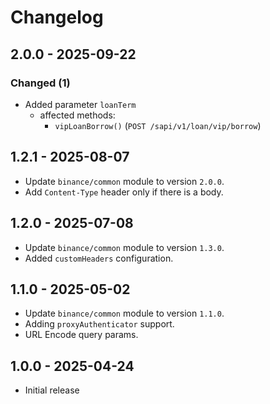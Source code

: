 # Changelog

## 2.0.0 - 2025-09-22

### Changed (1)

- Added parameter `loanTerm`
    - affected methods:
        - `vipLoanBorrow()` (`POST /sapi/v1/loan/vip/borrow`)

## 1.2.1 - 2025-08-07
- Update `binance/common` module to version `2.0.0`.
- Add `Content-Type` header only if there is a body.

## 1.2.0 - 2025-07-08

- Update `binance/common` module to version `1.3.0`.
- Added `customHeaders` configuration.

## 1.1.0 - 2025-05-02

- Update `binance/common` module to version `1.1.0`.
- Adding `proxyAuthenticator` support.
- URL Encode query params.

## 1.0.0 - 2025-04-24

- Initial release